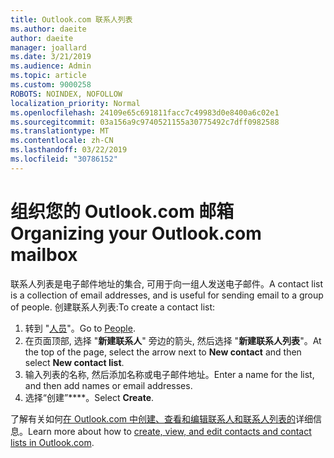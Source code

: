 ```yaml
---
title: Outlook.com 联系人列表
ms.author: daeite
author: daeite
manager: joallard
ms.date: 3/21/2019
ms.audience: Admin
ms.topic: article
ms.custom: 9000258
ROBOTS: NOINDEX, NOFOLLOW
localization_priority: Normal
ms.openlocfilehash: 24109e65c691811facc7c49983d0e8400a6c02e1
ms.sourcegitcommit: 03a156a9c9740521155a30775492c7dff0982588
ms.translationtype: MT
ms.contentlocale: zh-CN
ms.lasthandoff: 03/22/2019
ms.locfileid: "30786152"
---
```

# <a name="organizing-your-outlookcom-mailbox"></a><span data-ttu-id="041bc-102">组织您的 Outlook.com 邮箱</span><span class="sxs-lookup"><span data-stu-id="041bc-102">Organizing your Outlook.com mailbox</span></span>

<span data-ttu-id="041bc-103">联系人列表是电子邮件地址的集合, 可用于向一组人发送电子邮件。</span><span class="sxs-lookup"><span data-stu-id="041bc-103">A contact list is a collection of email addresses, and is useful for sending email to a group of people.</span></span> <span data-ttu-id="041bc-104">创建联系人列表:</span><span class="sxs-lookup"><span data-stu-id="041bc-104">To create a contact list:</span></span>

1. <span data-ttu-id="041bc-105">转到 "[人员](https://outlook.live.com/people/)"。</span><span class="sxs-lookup"><span data-stu-id="041bc-105">Go to [People](https://outlook.live.com/people/).</span></span>
1. <span data-ttu-id="041bc-106">在页面顶部, 选择 "**新建联系人**" 旁边的箭头, 然后选择 "**新建联系人列表**"。</span><span class="sxs-lookup"><span data-stu-id="041bc-106">At the top of the page, select the arrow next to **New contact** and then select **New contact list**.</span></span>
1. <span data-ttu-id="041bc-107">输入列表的名称, 然后添加名称或电子邮件地址。</span><span class="sxs-lookup"><span data-stu-id="041bc-107">Enter a name for the list, and then add names or email addresses.</span></span>
1. <span data-ttu-id="041bc-108">选择“创建”\*\*\*\*。</span><span class="sxs-lookup"><span data-stu-id="041bc-108">Select **Create**.</span></span>

<span data-ttu-id="041bc-109">了解有关如何[在 Outlook.com 中创建、查看和编辑联系人和联系人列表的](https://support.office.com/article/5b909158-036e-4820-92f7-2a27f57b9f01)详细信息。</span><span class="sxs-lookup"><span data-stu-id="041bc-109">Learn more about how to [create, view, and edit contacts and contact lists in Outlook.com](https://support.office.com/article/5b909158-036e-4820-92f7-2a27f57b9f01).</span></span>